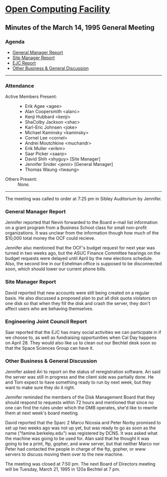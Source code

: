 <html><head>
<title>Minutes of the OCF General Meeting of March 14, 1995</title>
</head><body>
<h1><A HREF="http://www.ocf.berkeley.edu/OCF/">Open Computing Facility</A></h1>
<h2>Minutes of the March 14, 1995 General Meeting</h2>

<h3>Agenda</h3>

<ul>
<li><A HREF="#General Manager Report">General Manager Report</A>
<li><A HREF="#Site Manager Report">Site Manager Report</A>
<li><A HREF="#EJC Report">EJC Report</A>
<li><A HREF="#General Discussion">Other Business & General Discussion</A>
</ul>

<hr>

<h3>Attendance</h3>
<dl>
<dt>Active Members Present:
<dd><ul>
	<li>Erik Agee &lt;agee&gt;
	<li>Alan Coopersmith &lt;alanc&gt;
	<li>Kenji Hubbard &lt;kenji&gt;
	<li>ShaColby Jackson &lt;shac&gt;
	<li>Karl-Eric Johnsen &lt;joke&gt;
	<li>Michael Kaminsky &lt;kaminsky&gt;
	<li>Cornel Lee &lt;cornel&gt;
	<li>Andrei Moutchkine &lt;muchandr&gt;
	<li>Erik Muller &lt;erikm&gt;
	<li>Saar Picker &lt;saarp&gt;
	<li>David Shih &lt;shyguy&gt; [Site Manager]
	<li>Jennifer Snider &lt;jenni&gt; [General Manager]
	<li>Thomas Waung &lt;twaung&gt;
</ul>
<dt>Others Present:
<dd><i>None.</i>
</dl>
<hr>

The meeting was called to order at 7:25 pm in Sibley Auditorium by Jennifer.
<p>

<h3><A NAME="#General Manager Report">General Manager Report</A></h3>

Jennifer reported that Nevin forwarded to the Board e-mail list information
on a grant program from a Business School class for small non-profit
organizations.  It was unclear from the information though how much of the
$10,000 total money the OCF could recieve.

<p>

Jennifer also mentioned that the OCF's budget request for next year was
turned in two weeks ago, but the ASUC Finance Committee hearings on the
budget requests were delayed until April by the new elections schedule.
Also, the second line in our Eshelman office is supposed to be disconnected
soon, which should lower our current phone bills.

<h3><A NAME="#Site Manager Report">Site Manager Report</A></h3>

David reported that new accounts were still being created on a regular basis.
He also discussed a proposed plan to put all disk quota violators on one
disk so that when they fill the disk and crash the server, they don't affect
users who are behaving themselves.

<h3><A Name="#EJC Report">Engineering Joint Council Report</A></h3>

Saar reported that the EJC has many social activities we can participate in
if we choose to, as well as fundraising opportunities when Cal Day happens
on April 28.  They would also like us to clean out our Bechtel desk soon so
that the Space Sciences Group can have it.  


<h3><A Name="#General Discussion">Other Business & General Discussion</A></h3>

Jennifer asked Ari to report on the status of reregistration software.  Ari
said the server was still in progress and the client side was partially done.
He and Tom expect to have something ready to run by next week, but they want
to make sure they do it right.

<p>

Jennifer reminded the members of the Disk Management Board that they should
respond to requests within 72 hours and mentioned that since no one can find
the rules under which the DMB operates, she'd like to rewrite them at next
week's board meeting.

<p>

David reported that the Sparc 2 Marco Nicosia and Peter Norby promised to
set up two weeks ago was not up yet, but was ready to go as soon as the name
("famine.berkeley.edu") was registered by DCNS.  It was asked what the
machine was going to be used for.  Alan said that he thought it was going to
be a print, ftp, gopher, and www server, but that neither Marco nor Peter
had contacted the people in charge of the ftp, gopher, or www servers to
discuss moving them over to the new machine.

<p>


The meeting was closed at 7:50 pm.  The next Board of Directors meeting will
be Tuesday, March 21, 1995 in 120a Bechtel at 7 pm.

</body></html>
